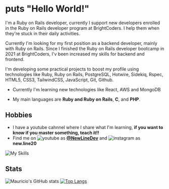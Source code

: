 # puts "Hello World!"

I'm a Ruby on Rails developer, currently I support new developers enrolled in the Ruby on Rails developer program at BrightCoders. I help them when they're stuck in their daily activities.

Currently I'm looking for my first position as a backend developer, mainly with Ruby on Rails. 
Since I finished the Ruby on Rails developer bootcamp in 2021 at BrightCoders, I'v been increased my skills for backend and frontend.

I'm developing some practical projects to boost my profile using technologies like Ruby, Ruby on Rails, PostgreSQL, Hotwire, Sidekiq, Rspec, HTML5, CSS3, TailwindCSS, JavaScript, Git, Github.

- Currently I'm learning new technologies like React, AWS and MongoDB

- My main languages are **Ruby and Ruby on Rails**, **C**, and **PHP**.

## Hobbies
- I have a youtube cahnnel where I share what I'm learning, **if you want to know if you master something, teach it!!** 
- Find me on ![youtube](https://user-images.githubusercontent.com/42758875/203848509-8b23eeba-21d5-4b05-9423-b1e977cac217.png) as **<a href="https://www.youtube.com/channel/UCQcy8itqT6hWJE46fstvNXw">@NewLineDev</a>** and ![instagram](https://user-images.githubusercontent.com/42758875/219707551-a737bb65-79a0-413e-bc03-fa62634513b1.png)
 as **new.line20**
 
![My Skills](https://skillicons.dev/icons?i=ruby,rails,postgres,html,css,js,git,c)

## Stats
![Mauricio's GitHub stats](https://github-readme-stats.vercel.app/api?username=MauricioNC&show_icons=true&theme=gruvbox)
[![Top Langs](https://github-readme-stats.vercel.app/api/top-langs/?username=MauricioNC&theme=gruvbox)](https://github.com/anuraghazra/github-readme-stats)
